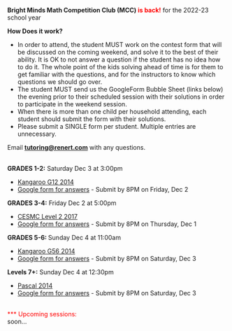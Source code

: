 <b>Bright Minds Math Competition Club (MCC) <font color="red">is back!</font></b> for the 2022-23 school year 

<b>How Does it work?</b> <br>
 *	In order to attend, the student MUST work on the contest form that will be discussed on the coming weekend, and solve it to the best of their ability. It is OK to not answer a question if the student has no idea how to do it. The whole point of the kids solving ahead of time is for them to get familiar with the questions, and for the instructors to know which questions we should go over.
 *	The student MUST send us the GoogleForm Bubble Sheet (links below) the evening prior to their scheduled session with their solutions in order to participate in the weekend session.
 *	When there is more than one child per household attending, each student should submit the form with their solutions.
 *	Please submit a SINGLE form per student. Multiple entries are unnecessary.

Email <b>tutoring@renert.com</b> with any questions.
<br><br>

<b>GRADES 1-2:</b>
Saturday Dec 3 at 3:00pm
 * <a href="[https://drive.google.com/file/d/12ow1tWpWc6hLN-AbFe0H0KRfPDwai08r/view](https://docs.google.com/forms/d/e/1FAIpQLSdr10IiHui39hRzeoyXH0UgRqmK8yfWa1GflW1UhZnXecpEGA/viewform)">Kangaroo G12 2014</a> 
  * <a href="https://docs.google.com/forms/d/e/1FAIpQLSe6-k5PQTi9d3aq0p7CtonplkQ0kAPHTjNufdWgO7i57O7CmQ/viewform">Google form for answers</a> - Submit by 8PM on Friday, Dec 2

 <b>GRADES 3-4:</b> 
  Friday Dec 2 at 5:00pm
  * <a href="[https://drive.google.com/file/d/1P3gM7AF4iciP2pcdL9wTOoXjAnQCRgrH/view](https://drive.google.com/file/d/11DQGej28bgz14bpXZeNxVaYZd6VkF_E0/view)">CESMC Level 2 2017</a> 
  * <a href="[https://docs.google.com/forms/d/e/1FAIpQLSe4u-KJiYpbtE_EuiwtU5UYzRRkLCVGrYu9tUqkGWH7XJSnDA/viewform](https://docs.google.com/forms/d/e/1FAIpQLSe08QZaaSmCXcXzzOSAJgxssODGOnMZDzzFyZFlWadCyc4ABA/viewform)">Google form for answers</a> - Submit by 8PM on Thursday, Dec 1 

<b>GRADES 5-6: </b>
  Sunday Dec 4 at 11:00am
  * <a href="[https://drive.google.com/file/d/1ZL8kSiMBsfdN75HaNXLH3TtcjNLKo8sP/view](https://drive.google.com/file/d/19MYqbfr_CjexD1RrqgniCiuLpckd7xe2/view)">Kangaroo G56 2014 </a> 
  * <a href="[https://docs.google.com/forms/d/e/1FAIpQLSfprMs2PhqgZ9D1XO3H4HgQCgYM9thFkbMIi2QK_2Rwx5jQxg/viewform](https://docs.google.com/forms/d/e/1FAIpQLSfy0PhOyd8jzcr_AobXRiHufqNl73XtadS7M7pMUypstEoTfA/viewform)">Google form for answers</a> - Submit by 8PM on Saturday, Dec 3
 
<b>Levels 7+:</b> 
  Sunday Dec 4 at 12:30pm 
  * <a href="https://drive.google.com/file/d/1POFeZsmQFf6YjUlMHOdW74bhAnO2RX6m/view">Pascal 2014</a>
  * <a href="https://docs.google.com/forms/d/e/1FAIpQLSdr10IiHui39hRzeoyXH0UgRqmK8yfWa1GflW1UhZnXecpEGA/viewform">Google form for answers</a> - Submit by 8PM on Saturday, Dec 3


<!--
<b>GRADES 1-2:</b>
Thursday Nov 3 at 6:30pm
 * <a href="https://drive.google.com/file/d/1cgpLYAGWmzorevnEf8a13Bc6PQArAe2K/view">Kangaroo G12 2012</a> 
  * <a href="https://docs.google.com/forms/d/e/1FAIpQLSdBeuLFlJrDpnMzMJEzrUgEG2WBpINNx4S4sP5hJYxElS5dxQ/viewform?usp=share_link">Google form for answers</a> - Submit by 8PM on Wednesday, Nov 2

 <b>GRADES 3-4:</b> 
  Friday Nov 4 at 5:00pm
  * <a href="https://drive.google.com/file/d/1R4mgLPpIn099Znxz7Hyzq5GuGB3TBBVP/view">Kangaroo G34 2013</a> 
  * <a href="https://docs.google.com/forms/d/e/1FAIpQLSdNXus22Ug6GwxgaU_VUF6UGSHkoXvucAZ_nTbDJX3ekNSJ6Q/viewform">Google form for answers</a> - Submit by 8PM on Thursday, Nov 3 

<b>GRADES 5-6: </b>
  Sunday Nov 5 at 11:00am
  * <a href="https://drive.google.com/file/d/17rzLcPX91g6oQFlZkvYPWZeD9BI_7otf/view">Kangaroo G56 2013</a> 
  * <a href="https://docs.google.com/forms/d/e/1FAIpQLSd0SOmkIsU3Q3dYKs-2N-1WqWd99rVfBxa5Hk4CMSeLm9FnXw/viewform">Google form for answers</a> - Submit by 8PM on Saturday, Nov 4
 
<b>Levels 7+:</b> 
  Sunday Nov 5 at 12:30pm 
  * <a href="https://drive.google.com/file/d/1Q5I8XY1zhQAZ1540LyF9DbG0mPWfX8PK/view">Pascal 2011</a>
  * <a href="https://docs.google.com/forms/d/e/1FAIpQLSdUYxdiUKdoEn8d9kJrjmDcDiiodzOFcOrgQjWM_RfP_iC-Lw/viewform">Google form for answers</a> - Submit by 8PM on Saturday, Nov 4
-->

<br>
<font color="red">*** Upcoming sessions: <br></font>soon...

